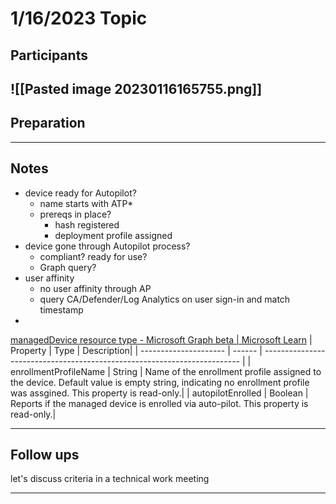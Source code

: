 # 1/16/2023 Topic 
 
## Participants 

 
 ![[Pasted image 20230116165755.png]]
---- 
 
## Preparation 
 
  
 
---- 
 
## Notes 
 
  - device ready for Autopilot?
	- name starts with ATP*
	- prereqs in place?
		- hash registered
		- deployment profile assigned
- device gone through Autopilot process?
	- compliant? ready for use?
	- Graph query?
- user affinity
	- no user affinity through AP
	- query CA/Defender/Log Analytics on user sign-in and match timestamp
- 

[managedDevice resource type - Microsoft Graph beta | Microsoft Learn](https://learn.microsoft.com/en-us/graph/api/resources/intune-devices-manageddevice?view=graph-rest-beta#properties)
| Property              | Type   | Description|
| --------------------- | ------ | ------------------------------------------------------------------------ |
| enrollmentProfileName | String | Name of the enrollment profile assigned to the device. Default value is empty string, indicating no enrollment profile was assgined. This property is read-only.|
| autopilotEnrolled     | Boolean | Reports if the managed device is enrolled via auto-pilot. This property is read-only.|
 
---- 
 
## Follow ups 
 
  let's discuss criteria in a technical work meeting
 
---- 
 
 